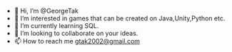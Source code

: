 - 👋 Hi, I’m @GeorgeTak
- 👀 I’m interested in games that can be created on Java,Unity,Python etc.
- 🌱 I’m currently learning SQL.
- 💞️ I’m looking to collaborate on your ideas.
- 📫 How to reach me gtak2002@gmail.com

<!---
GeorgeTak/GeorgeTak is a ✨ special ✨ repository because its `README.md` (this file) appears on your GitHub profile.
You can click the Preview link to take a look at your changes.
--->
